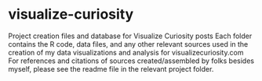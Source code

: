 # visualize-curiosity
Project creation files and database for Visualize Curiosity posts
Each folder contains the R code, data files, and any other relevant sources used in the creation of my data visualizations and analysis for visualizecuriosity.com
For references and citations of sources created/assembled by folks besides myself, please see the readme file in the relevant project folder.
